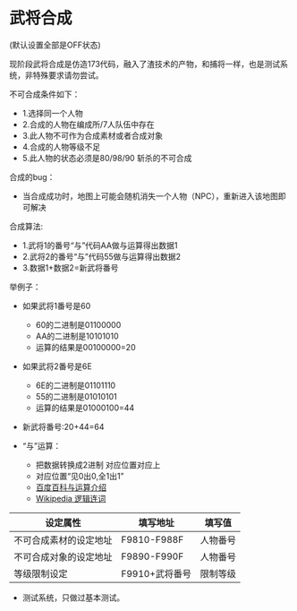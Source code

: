 # 武将合成

(默认设置全部是OFF状态)

现阶段武将合成是仿造173代码，融入了渣技术的产物，和捕将一样，也是测试系统，非特殊要求请勿尝试。

不可合成条件如下：
- 1.选择同一个人物
- 2.合成的人物在编成所/7人队伍中存在
- 3.此人物不可作为合成素材或者合成对象
- 4.合成的人物等级不足
- 5.此人物的状态必须是80/98/90 斩杀的不可合成

合成的bug：
- 当合成成功时，地图上可能会随机消失一个人物（NPC），重新进入该地图即可解决

合成算法:
- 1.武将1的番号“与”代码AA做与运算得出数据1
- 2.武将2的番号“与”代码55做与运算得出数据2
- 3.数据1+数据2=新武将番号

举例子：
- 如果武将1番号是60
    - 60的二进制是01100000
    - AA的二进制是10101010
    - 运算的结果是00100000=20
- 如果武将2番号是6E
    - 6E的二进制是01101110
    - 55的二进制是01010101
    - 运算的结果是01000100=44
- 新武将番号:20+44=64

- “与”运算：
    - 把数据转换成2进制 对应位置对应上
    - 对应位置“见0出0,全1出1”
    - [百度百科与运算介绍](https://baike.baidu.com/item/%E4%B8%8E/13025631)
    - [Wikipedia 逻辑连词](https://en.wikipedia.org/wiki/Logical_conjunction)

|设定属性|填写地址|填写值|
|--|--|--|
|不可合成素材的设定地址|F9810-F988F|人物番号|
|不可合成对象的设定地址|F9890-F990F|人物番号|
|等级限制设定|F9910+武将番号|限制等级|

- 测试系统，只做过基本测试。